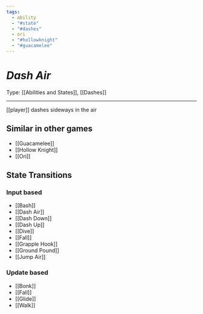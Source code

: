 ```yaml
---
tags:
  - ability
  - "#state"
  - "#dashes"
  - ori
  - "#hollowknight"
  - "#guacamelee"
---
```

# _Dash Air_

Type: [[Abilities and States]], [[Dashes]]

----


[[player]] dashes sideways in the air


## Similar in other games

* [[Guacamelee]]
* [[Hollow Knight]]
* [[Ori]]


## State Transitions

### Input based

* [[Bash]]
* [[Dash Air]]
* [[Dash Down]]
* [[Dash Up]]
* [[Dive]]
* [[Fall]]
* [[Grapple Hook]]
* [[Ground Pound]]
* [[Jump Air]]

### Update based

* [[Bonk]]
* [[Fall]]
* [[Glide]]
* [[Walk]]